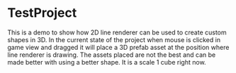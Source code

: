 # TestProject
This is a demo to show how 2D line renderer can be used to create custom shapes in 3D.
In the current state of the project when mouse is clicked in game view and dragged it will place a 3D prefab asset at the position where line renderer is drawing.
The assets placed are not the best and can be made better with using a better shape. It is a scale 1 cube right now.

